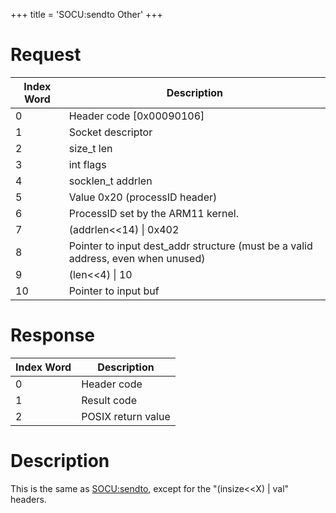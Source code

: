 +++
title = 'SOCU:sendto Other'
+++

# Request

| Index Word | Description                                                                      |
|------------|----------------------------------------------------------------------------------|
| 0          | Header code \[0x00090106\]                                                       |
| 1          | Socket descriptor                                                                |
| 2          | size_t len                                                                       |
| 3          | int flags                                                                        |
| 4          | socklen_t addrlen                                                                |
| 5          | Value 0x20 (processID header)                                                    |
| 6          | ProcessID set by the ARM11 kernel.                                               |
| 7          | (addrlen\<\<14) \| 0x402                                                         |
| 8          | Pointer to input dest_addr structure (must be a valid address, even when unused) |
| 9          | (len\<\<4) \| 10                                                                 |
| 10         | Pointer to input buf                                                             |

# Response

| Index Word | Description        |
|------------|--------------------|
| 0          | Header code        |
| 1          | Result code        |
| 2          | POSIX return value |

# Description

This is the same as [SOCU:sendto](SOCU:sendto "wikilink"), except for
the "(insize\<\<X) \| val" headers.